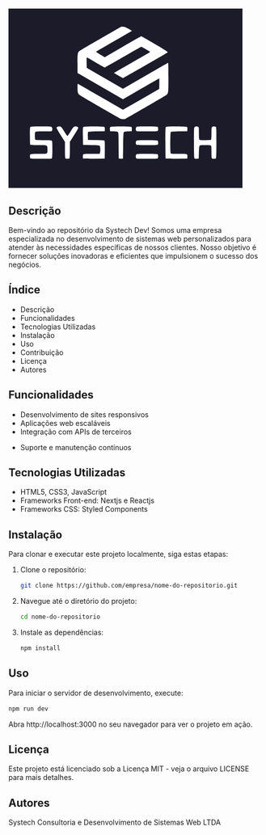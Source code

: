 # <Systech Dev>

![Logo do Projeto](http://raw.githubusercontent.com/Gustavocrs/systechdev/master/public/thumb.png)

## Descrição

Bem-vindo ao repositório da Systech Dev! Somos uma empresa especializada no desenvolvimento de sistemas web personalizados para atender às necessidades específicas de nossos clientes. Nosso objetivo é fornecer soluções inovadoras e eficientes que impulsionem o sucesso dos negócios.

## Índice

- Descrição
- Funcionalidades
- Tecnologias Utilizadas
- Instalação
- Uso
- Contribuição
- Licença
- Autores

## Funcionalidades

- Desenvolvimento de sites responsivos
- Aplicações web escaláveis
- Integração com APIs de terceiros
<!-- - Otimização para SEO -->
- Suporte e manutenção contínuos

## Tecnologias Utilizadas

- HTML5, CSS3, JavaScript
- Frameworks Front-end: Nextjs e Reactjs
- Frameworks CSS: Styled Components
  <!-- - Backend: Node.js, Django, Ruby on Rails -->
  <!-- - Banco de Dados: MySQL, PostgreSQL, MongoDB -->
  <!-- - Ferramentas de DevOps: Docker, Kubernetes, Jenkins -->

## Instalação

Para clonar e executar este projeto localmente, siga estas etapas:

1. Clone o repositório:
   ```bash
   git clone https://github.com/empresa/nome-do-repositorio.git
   ```
2. Navegue até o diretório do projeto:
   ```bash
   cd nome-do-repositorio
   ```
3. Instale as dependências:
   ```bash
   npm install
   ```

## Uso

Para iniciar o servidor de desenvolvimento, execute:

```bash
npm run dev
```

Abra http://localhost:3000 no seu navegador para ver o projeto em ação.

## Licença

Este projeto está licenciado sob a Licença MIT - veja o arquivo LICENSE para mais detalhes.

## Autores

Systech Consultoria e Desenvolvimento de Sistemas Web LTDA
